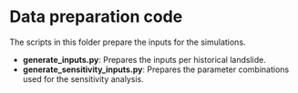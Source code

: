 # Data preparation code
The scripts in this folder prepare the inputs for the simulations. 

- __generate_inputs.py__: Prepares the inputs per historical landslide. 
- __generate_sensitivity_inputs.py__: Prepares the parameter combinations used for the sensitivity analysis.

